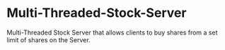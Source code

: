 # Multi-Threaded-Stock-Server
Multi-Threaded Stock Server that allows clients to buy shares from a set limit of shares on the Server.

